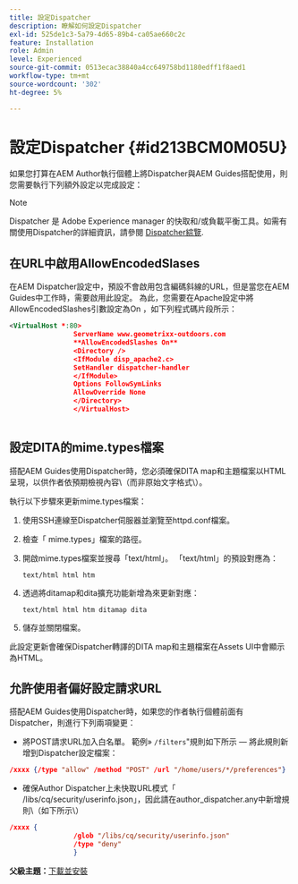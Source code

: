 ```yaml
---
title: 設定Dispatcher
description: 瞭解如何設定Dispatcher
exl-id: 525de1c3-5a79-4d65-89b4-ca05ae660c2c
feature: Installation
role: Admin
level: Experienced
source-git-commit: 0513ecac38840a4cc649758bd1180edff1f8aed1
workflow-type: tm+mt
source-wordcount: '302'
ht-degree: 5%

---
```


# 設定Dispatcher {#id213BCM0M05U}

如果您打算在AEM Author執行個體上將Dispatcher與AEM Guides搭配使用，則您需要執行下列額外設定以完成設定：

>[!NOTE]
>
> Dispatcher 是 Adobe Experience manager 的快取和/或負載平衡工具。如需有關使用Dispatcher的詳細資訊，請參閱 [Dispatcher綜覽](https://experienceleague.adobe.com/docs/experience-manager-dispatcher/using/dispatcher.html?lang=en).

## 在URL中啟用AllowEncodedSlases

在AEM Dispatcher設定中，預設不會啟用包含編碼斜線的URL，但是當您在AEM Guides中工作時，需要啟用此設定。 為此，您需要在Apache設定中將AllowEncodedSlashes引數設定為On ，如下列程式碼片段所示：

```XML
<VirtualHost *:80>
                ServerName www.geometrixx-outdoors.com
                **AllowEncodedSlashes On**
                <Directory />
                <IfModule disp_apache2.c>
                SetHandler dispatcher-handler
                </IfModule>
                Options FollowSymLinks
                AllowOverride None
                </Directory>
                </VirtualHost>
            
```

## 設定DITA的mime.types檔案

搭配AEM Guides使用Dispatcher時，您必須確保DITA map和主題檔案以HTML呈現，以供作者依預期檢視內容\（而非原始文字格式\）。

執行以下步驟來更新mime.types檔案：

1. 使用SSH連線至Dispatcher伺服器並瀏覽至httpd.conf檔案。

1. 檢查「 mime.types」檔案的路徑。

1. 開啟mime.types檔案並搜尋「text/html」。 「text/html」的預設對應為：

   `text/html html htm`

1. 透過將ditamap和dita擴充功能新增為來更新對應：

   `text/html html htm ditamap dita`

1. 儲存並關閉檔案。


此設定更新會確保Dispatcher轉譯的DITA map和主題檔案在Assets UI中會顯示為HTML。

## 允許使用者偏好設定請求URL

搭配AEM Guides使用Dispatcher時，如果您的作者執行個體前面有Dispatcher，則進行下列兩項變更：

- 將POST請求URL加入白名單。 範例» `/filters`&quot;規則如下所示 — 將此規則新增到Dispatcher設定檔案：

```json
/xxxx {/type "allow" /method "POST" /url "/home/users/*/preferences"}
```

- 確保Author Dispatcher上未快取URL模式「 /libs/cq/security/userinfo.json」，因此請在author\_dispatcher.any中新增規則\（如下所示\）

```json
/xxxx {
                /glob "/libs/cq/security/userinfo.json"
                /type "deny"
                }
```

**父級主題：**[&#x200B;下載並安裝](download-install.md)
